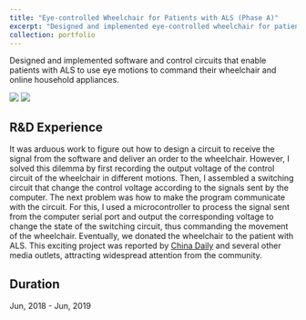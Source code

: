 ```yaml
---
title: "Eye-controlled Wheelchair for Patients with ALS (Phase A)"
excerpt: "Designed and implemented eye-controlled wheelchair for patients with ALS. <br/><img src='/images/wheelchair-A.png' width = '250'>"
collection: portfolio
---
```


Designed and implemented software and control circuits that enable patients with ALS to use eye motions to command their wheelchair and online household appliances.

<img src="http://img.shields.io/badge/-C%23-239120?style=flat&logo=csharp&logoColor=FFFFFF"> <img src="http://img.shields.io/badge/-C-A8B9CC?style=flat&logo=c&logoColor=FFFFFF">

## R&D Experience

It was arduous work to figure out how to design a circuit to receive the signal from the software and deliver an order to the wheelchair. However, I solved this dilemma by first recording the output voltage of the control circuit of the wheelchair in different motions. Then, I assembled a switching circuit that change the control voltage according to the signals sent by the computer. The next problem was how to make the program communicate with the circuit. For this, I used a microcontroller to process the signal sent from the computer serial port and output the corresponding voltage to change the state of the switching circuit, thus commanding the movement of the wheelchair. Eventually, we donated the wheelchair to the patient with ALS. This exciting project was reported by [China Daily](https://www.chinadaily.com.cn/a/201904/19/WS5cb98432a3104842260b7334.html) and several other media outlets, attracting widespread attention from the community. 


## Duration 
Jun, 2018 - Jun, 2019
